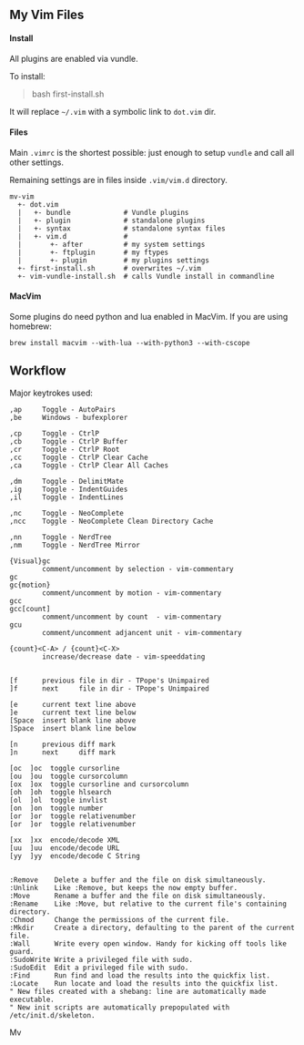 
## My Vim Files

#### Install

All plugins are enabled via vundle.

To install:

> bash first-install.sh

It will replace `~/.vim` with a symbolic link to `dot.vim` dir.


#### Files

Main `.vimrc` is the shortest possible: just enough to setup `vundle`
and call all other settings.

Remaining settings are in files inside `.vim/vim.d` directory.

    mv-vim
      +- dot.vim
      |   +- bundle             # Vundle plugins
      |   +- plugin             # standalone plugins
      |   +- syntax             # standalone syntax files
      |   +- vim.d              #
      |       +- after          # my system settings
      |       +- ftplugin       # my ftypes
      |       +- plugin         # my plugins settings
      +- first-install.sh       # overwrites ~/.vim
      +- vim-vundle-install.sh  # calls Vundle install in commandline


#### MacVim

Some plugins do need python and lua enabled in MacVim. If you are using
homebrew:

    brew install macvim --with-lua --with-python3 --with-cscope


## Workflow

Major keytrokes used:

    ,ap     Toggle - AutoPairs
    ,be     Windows - bufexplorer

    ,cp     Toggle - CtrlP
    ,cb     Toggle - CtrlP Buffer
    ,cr     Toggle - CtrlP Root
    ,cc     Toggle - CtrlP Clear Cache
    ,ca     Toggle - CtrlP Clear All Caches

    ,dm     Toggle - DelimitMate
    ,ig     Toggle - IndentGuides
    ,il     Toggle - IndentLines

    ,nc     Toggle - NeoComplete
    ,ncc    Toggle - NeoComplete Clean Directory Cache

    ,nn     Toggle - NerdTree
    ,nm     Toggle - NerdTree Mirror

    {Visual}gc
            comment/uncomment by selection - vim-commentary
    gc
    gc{motion}
            comment/uncomment by motion - vim-commentary
    gcc
    gcc[count]
            comment/uncomment by count  - vim-commentary
    gcu
            comment/uncomment adjancent unit - vim-commentary

    {count}<C-A> / {count}<C-X>
            increase/decrease date - vim-speeddating


    [f      previous file in dir - TPope's Unimpaired
    ]f      next     file in dir - TPope's Unimpaired

    [e      current text line above
    ]e      current text line below
    [Space  insert blank line above
    ]Space  insert blank line below

    [n      previous diff mark
    ]n      next     diff mark

    [oc  ]oc  toggle cursorline
    [ou  ]ou  toggle cursorcolumn
    [ox  ]ox  toggle cursorline and cursorcolumn
    [oh  ]oh  toggle hlsearch
    [ol  ]ol  toggle invlist
    [on  ]on  toggle number
    [or  ]or  toggle relativenumber
    [or  ]or  toggle relativenumber

    [xx  ]xx  encode/decode XML
    [uu  ]uu  encode/decode URL
    [yy  ]yy  encode/decode C String


    :Remove    Delete a buffer and the file on disk simultaneously.
    :Unlink    Like :Remove, but keeps the now empty buffer.
    :Move      Rename a buffer and the file on disk simultaneously.
    :Rename    Like :Move, but relative to the current file's containing directory.
    :Chmod     Change the permissions of the current file.
    :Mkdir     Create a directory, defaulting to the parent of the current file.
    :Wall      Write every open window. Handy for kicking off tools like guard.
    :SudoWrite Write a privileged file with sudo.
    :SudoEdit  Edit a privileged file with sudo.
    :Find      Run find and load the results into the quickfix list.
    :Locate    Run locate and load the results into the quickfix list.
    " New files created with a shebang: line are automatically made executable.
    " New init scripts are automatically prepopulated with /etc/init.d/skeleton.




Mv


